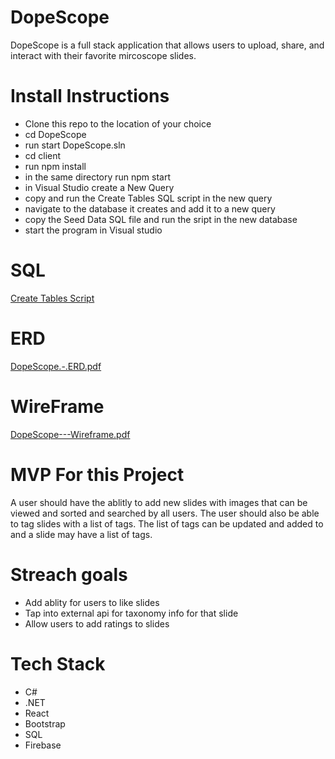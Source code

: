 # DopeScope

DopeScope is a full stack application that allows users to upload, share, and interact with their favorite mircoscope slides. 


# Install Instructions

  - Clone this repo to the location of your choice
  - cd DopeScope
  - run start DopeScope.sln
  - cd client
  - run npm install
  - in the same directory run npm start
  - in Visual Studio create a New Query
  - copy and run the Create Tables SQL script in the new query
  - navigate to the database it creates and add it to a new query 
  - copy the Seed Data SQL file and run the sript in the new database
  - start the program in Visual studio

# SQL

[Create Tables Script](https://github.com/scarbine/DopeScope/blob/main/SQL/01_Db_Create.sql.sql)


# ERD



[DopeScope.-.ERD.pdf](https://github.com/scarbine/DopeScope/files/7374165/DopeScope.-.ERD.pdf)



# WireFrame

[DopeScope---Wireframe.pdf](https://github.com/scarbine/DopeScope/files/7374163/DopeScope---Wireframe.pdf)

# MVP For this Project

A user should have the ablitly to add new slides with images that can be viewed and sorted and searched by all users. The user should also be able to tag slides with a list of tags. The list of tags can be updated and added to and a slide may have a list of tags.

# Streach goals

  - Add ablity for users to like slides
  - Tap into external api for taxonomy info for that slide
  - Allow users to add ratings to slides


# Tech Stack

  - C#
  - .NET
  - React 
  - Bootstrap
  - SQL
  - Firebase

